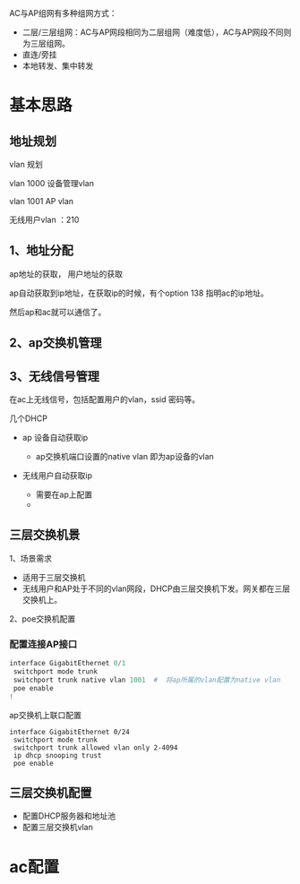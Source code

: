 AC与AP组网有多种组网方式：

- 二层/三层组网：AC与AP网段相同为二层组网（难度低），AC与AP网段不同则为三层组网。
- 直连/旁挂
- 本地转发、集中转发





# 基本思路

## 地址规划
vlan 规划

vlan 1000 设备管理vlan

vlan 1001 AP vlan

无线用户vlan ：210


## 1、地址分配
ap地址的获取，
用户地址的获取

ap自动获取到ip地址，在获取ip的时候，有个option 138 指明ac的ip地址。

然后ap和ac就可以通信了。
## 2、ap交换机管理

## 3、无线信号管理
在ac上无线信号，包括配置用户的vlan，ssid 密码等。


几个DHCP

*   ap 设备自动获取ip

    *   ap交换机端口设置的native vlan 即为ap设备的vlan
*   无线用户自动获取ip

    *   需要在ap上配置
    *


## 三层交换机景

1、场景需求

*   适用于三层交换机
*   无线用户和AP处于不同的vlan网段，DHCP由三层交换机下发。网关都在三层交换机上。

2、poe交换机配置

### 配置连接AP接口

```python
interface GigabitEthernet 0/1
 switchport mode trunk
 switchport trunk native vlan 1001  #  将ap所属的vlan配置为native vlan
 poe enable
!
```

ap交换机上联口配置

    interface GigabitEthernet 0/24
     switchport mode trunk
     switchport trunk allowed vlan only 2-4094
     ip dhcp snooping trust
     poe enable

## 三层交换机配置

*   配置DHCP服务器和地址池
*   配置三层交换机vlan

# ac配置
